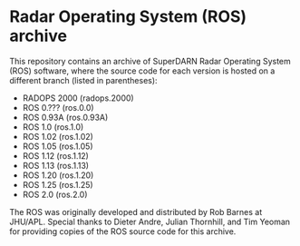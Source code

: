 # Radar Operating System (ROS) archive

This repository contains an archive of SuperDARN Radar Operating System (ROS) software, where the source code for each version is hosted on a different branch (listed in parentheses):

- RADOPS 2000 (radops.2000)
- ROS 0.??? (ros.0.0)
- ROS 0.93A (ros.0.93A)
- ROS 1.0 (ros.1.0)
- ROS 1.02 (ros.1.02)
- ROS 1.05 (ros.1.05)
- ROS 1.12 (ros.1.12)
- ROS 1.13 (ros.1.13)
- ROS 1.20 (ros.1.20)
- ROS 1.25 (ros.1.25)
- ROS 2.0 (ros.2.0)

The ROS was originally developed and distributed by Rob Barnes at JHU/APL. Special thanks to Dieter Andre, Julian Thornhill, and Tim Yeoman for providing copies of the ROS source code for this archive.
